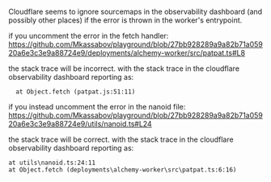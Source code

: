 Cloudflare seems to ignore sourcemaps in the observability dashboard (and possibly other places) if the error is thrown in the worker's entrypoint.

if you uncomment the error in the fetch handler: https://github.com/Mkassabov/playground/blob/27bb928289a9a82b71a05920a6e3c3e9a88724e9/deployments/alchemy-worker/src/patpat.ts#L8

the stack trace will be incorrect. with the stack trace in the cloudflare observability dashboard reporting as:
```
  at Object.fetch (patpat.js:51:11)
```

if you instead uncomment the error in the nanoid file: https://github.com/Mkassabov/playground/blob/27bb928289a9a82b71a05920a6e3c3e9a88724e9/utils/nanoid.ts#L24

the stack trace will be correct. with the stack trace in the cloudflare observability dashboard reporting as:
```
at utils\nanoid.ts:24:11
at Object.fetch (deployments\alchemy-worker\src\patpat.ts:6:16)
```
